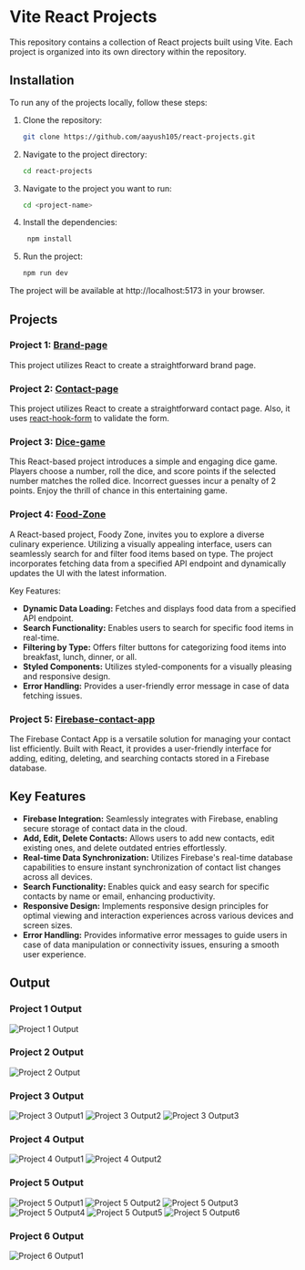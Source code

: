 # Vite React Projects

This repository contains a collection of React projects built using Vite. Each project is organized into its own directory within the repository.

## Installation

To run any of the projects locally, follow these steps:

1. Clone the repository:

   ```bash
   git clone https://github.com/aayush105/react-projects.git
   ```
   
2. Navigate to the project directory:

   ```bash
   cd react-projects
   ```  
3. Navigate to the project you want to run:

   ```bash
   cd <project-name>
   ```
4. Install the dependencies:

   ```bash
    npm install
    ```
5. Run the project:

   ```bash
   npm run dev
   ```
The project will be available at http://localhost:5173 in your browser.

## Projects

### Project 1: [Brand-page](Brand-page)
This project utilizes React to create a straightforward brand page. 

### Project 2: [Contact-page](contact-us)
This project utilizes React to create a straightforward contact page. Also, it uses [react-hook-form](https://react-hook-form.com/) to validate the form.

### Project 3: [Dice-game](Dice-game)
This React-based project introduces a simple and engaging dice game. Players choose a number, roll the dice, and score points if the selected number matches the rolled dice. Incorrect guesses incur a penalty of 2 points. Enjoy the thrill of chance in this entertaining game.

### Project 4: [Food-Zone](Food-zone)

A React-based project, Foody Zone, invites you to explore a diverse culinary experience. Utilizing a visually appealing interface, users can seamlessly search for and filter food items based on type. The project incorporates fetching data from a specified API endpoint and dynamically updates the UI with the latest information.

Key Features:
- **Dynamic Data Loading:** Fetches and displays food data from a specified API endpoint.
- **Search Functionality:** Enables users to search for specific food items in real-time.
- **Filtering by Type:** Offers filter buttons for categorizing food items into breakfast, lunch, dinner, or all.
- **Styled Components:** Utilizes styled-components for a visually pleasing and responsive design.
- **Error Handling:** Provides a user-friendly error message in case of data fetching issues.

### Project 5: [Firebase-contact-app](Firebase-contact-app)

The Firebase Contact App is a versatile solution for managing your contact list efficiently. Built with React, it provides a user-friendly interface for adding, editing, deleting, and searching contacts stored in a Firebase database.

## Key Features
- **Firebase Integration:** Seamlessly integrates with Firebase, enabling secure storage of contact data in the cloud.
- **Add, Edit, Delete Contacts:** Allows users to add new contacts, edit existing ones, and delete outdated entries effortlessly.
- **Real-time Data Synchronization:** Utilizes Firebase's real-time database capabilities to ensure instant synchronization of contact list changes across all devices.
- **Search Functionality:** Enables quick and easy search for specific contacts by name or email, enhancing productivity.
- **Responsive Design:** Implements responsive design principles for optimal viewing and interaction experiences across various devices and screen sizes.
- **Error Handling:** Provides informative error messages to guide users in case of data manipulation or connectivity issues, ensuring a smooth user experience.


## Output

### Project 1 Output
![Project 1 Output](Brand-page/public/images/output.png)

### Project 2 Output
![Project 2 Output](contact-us/public/images/output.png)

### Project 3 Output
![Project 3 Output1](Dice-game/public/images/output1.png)
![Project 3 Output2](Dice-game/public/images/output2.png)
![Project 3 Output3](Dice-game/public/images/output3.png)

### Project 4 Output
![Project 4 Output1](Food-zone/app/public/output_1.png)
![Project 4 Output2](Food-zone/app/public/output_2.png)

### Project 5 Output
![Project 5 Output1](Firebase-contact-app/public/output_1.png)
![Project 5 Output2](Firebase-contact-app/public/output_2.png)
![Project 5 Output3](Firebase-contact-app/public/output_3.png)
![Project 5 Output4](Firebase-contact-app/public/output_4.png)
![Project 5 Output5](Firebase-contact-app/public/output_5.png)
![Project 5 Output6](Firebase-contact-app/public/output_6.png)

### Project 6 Output
![Project 6 Output1](crypto-dashboard/public/output_1.png)
